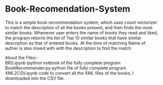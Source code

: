 # Book-Recomendation-System
This is a simple book recommendation system, which uses count vectorizer to match the description of all the books present, and then finds the most similar books. Whenever user enters the name of books they read and liked, the program returns the list of Top 10 similar books that have similar description as that of entered books. At the time of matching Name of auther is also mixed with with the description to find the match.

About the FIles:-<br>
BRS.ipynb
  Ipython notbook of the fully complete program
BookRecommender.py
  python file of fully complete program
XML2CSV.ipynb
  code to convert all the XML files of the books, I downloaded into the CSV file. 
